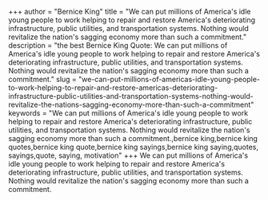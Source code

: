 +++
author = "Bernice King"
title = "We can put millions of America's idle young people to work helping to repair and restore America's deteriorating infrastructure, public utilities, and transportation systems. Nothing would revitalize the nation's sagging economy more than such a commitment."
description = "the best Bernice King Quote: We can put millions of America's idle young people to work helping to repair and restore America's deteriorating infrastructure, public utilities, and transportation systems. Nothing would revitalize the nation's sagging economy more than such a commitment."
slug = "we-can-put-millions-of-americas-idle-young-people-to-work-helping-to-repair-and-restore-americas-deteriorating-infrastructure-public-utilities-and-transportation-systems-nothing-would-revitalize-the-nations-sagging-economy-more-than-such-a-commitment"
keywords = "We can put millions of America's idle young people to work helping to repair and restore America's deteriorating infrastructure, public utilities, and transportation systems. Nothing would revitalize the nation's sagging economy more than such a commitment.,bernice king,bernice king quotes,bernice king quote,bernice king sayings,bernice king saying,quotes, sayings,quote, saying, motivation"
+++
We can put millions of America's idle young people to work helping to repair and restore America's deteriorating infrastructure, public utilities, and transportation systems. Nothing would revitalize the nation's sagging economy more than such a commitment.
